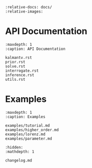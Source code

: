 ```{include} ../README.md
:relative-docs: docs/
:relative-images:
```

API Documentation
=================
```{toctree}
:maxdepth: 1
:caption: API Documentation

kalmantv.rst
prior.rst
solve.rst
interrogate.rst
inference.rst
utils.rst
```

Examples
========
```{toctree}
:maxdepth: 1
:caption: Examples

examples/tutorial.md
examples/higher_order.md
examples/lorenz.md
examples/parameter.md
```


```{toctree}
:hidden:
:mathdepth: 1

changelog.md
```
